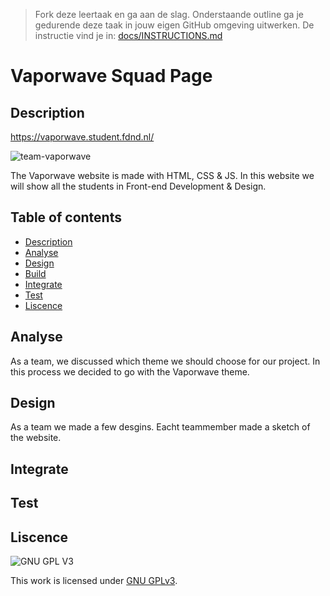 > Fork deze leertaak en ga aan de slag. Onderstaande outline ga je gedurende deze taak in jouw eigen GitHub omgeving uitwerken. De instructie vind je in: [docs/INSTRUCTIONS.md](docs/INSTRUCTIONS.md)

# Vaporwave Squad Page

## Description
<!-- Voeg een link toe naar Github Pages 🌐-->
https://vaporwave.student.fdnd.nl/
<!-- Voeg een mooie poster visual toe 📸 -->
![team-vaporwave](https://media.discordapp.net/attachments/437951219705577472/890164713768517632/MicrosoftTeams-image.png)

The Vaporwave website is made with HTML, CSS & JS. 
In this website we will show all the students in Front-end Development & Design.

## Table of contents
  * [Description](#description)
  * [Analyse](#analyse)
  * [Design](#design)
  * [Build](#build)
  * [Integrate](#integrate)
  * [Test](#test)
  * [Liscence](#liscence)

## Analyse
As a team, we discussed which theme we should choose for our project. 
In this process we decided to go with the Vaporwave theme.

## Design
As a team we made a few desgins. Eacht teammember made a sketch of the website. 

## Integrate

## Test

## Liscence

![GNU GPL V3](https://www.gnu.org/graphics/gplv3-127x51.png)

This work is licensed under [GNU GPLv3](./LICENSE).

